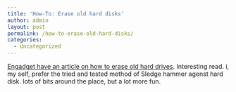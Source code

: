 ```yaml
---
title: 'How-To: Erase old hard disks'
author: admin
layout: post
permalink: /how-to-erase-old-hard-disks/
categories:
  - Uncategorized
---
```

[Engadget have an article on how to erase old hard drives][1]. Interesting read. i, my self, prefer the tried and tested method of Sledge hammer agenst hard disk. lots of bits around the place, but a lot more fun.

 [1]: http://www.engadget.com/entry/1234000473036054/